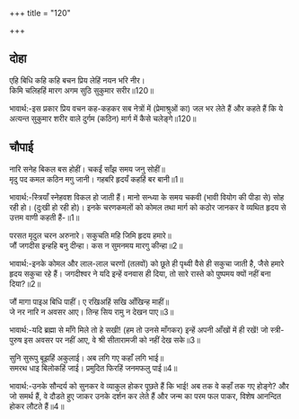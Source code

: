 +++
title = "120"

+++
## दोहा
एहि बिधि कहि कहि बचन प्रिय लेहिं नयन भरि नीर।  
किमि चलिहहिं मारग अगम सुठि सुकुमार सरीर॥120॥  

भावार्थ:-इस प्रकार प्रिय वचन कह-कहकर सब नेत्रों में (प्रेमाश्रुओं का) जल भर लेते हैं और कहते हैं कि ये अत्यन्त सुकुमार शरीर वाले दुर्गम (कठिन) मार्ग में कैसे चलेङ्गे॥120॥  



## चौपाई
नारि सनेह बिकल बस होहीं। चकईं साँझ समय जनु सोहीं॥  
मृदु पद कमल कठिन मगु जानी। गहबरि हृदयँ कहहिं बर बानी॥1॥  

भावार्थ:-स्त्रियाँ स्नेहवश विकल हो जाती हैं। मानो सन्ध्या के समय चकवी (भावी वियोग की पीडा से) सोह रही हो। (दुःखी हो रही हो)। इनके चरणकमलों को कोमल तथा मार्ग को कठोर जानकर वे व्यथित हृदय से उत्तम वाणी कहती हैं-॥1॥  

परसत मृदुल चरन अरुनारे। सकुचति महि जिमि हृदय हमारे॥  
जौं जगदीस इन्हहि बनु दीन्हा। कस न सुमनमय मारगु कीन्हा॥2॥  

भावार्थ:-इनके कोमल और लाल-लाल चरणों (तलवों) को छूते ही पृथ्वी वैसे ही सकुचा जाती है, जैसे हमारे हृदय सकुचा रहे हैं। जगदीश्वर ने यदि इन्हें वनवास ही दिया, तो सारे रास्ते को पुष्पमय क्यों नहीं बना दिया?॥2॥  

जौं मागा पाइअ बिधि पाहीं। ए रखिअहिं सखि आँखिन्ह माहीं॥  
जे नर नारि न अवसर आए। तिन्ह सिय रामु न देखन पाए॥3॥  

भावार्थ:-यदि ब्रह्मा से माँगे मिले तो हे सखी! (हम तो उनसे माँगकर) इन्हें अपनी आँखों में ही रखें! जो स्त्री-पुरुष इस अवसर पर नहीं आए, वे श्री सीतारामजी को नहीं देख सके॥3॥  

सुनि सुरूपु बूझहिं अकुलाई। अब लगि गए कहाँ लगि भाई॥  
समरथ धाइ बिलोकहिं जाई। प्रमुदित फिरहिं जनमफलु पाई॥4॥  

भावार्थ:-उनके सौन्दर्य को सुनकर वे व्याकुल होकर पूछते हैं कि भाई! अब तक वे कहाँ तक गए होङ्गे? और जो समर्थ हैं, वे दौडते हुए जाकर उनके दर्शन कर लेते हैं और जन्म का परम फल पाकर, विशेष आनन्दित होकर लौटते हैं॥4॥  

